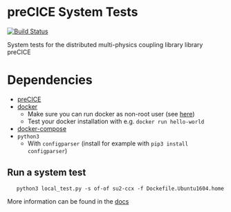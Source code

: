# preCICE System Tests
[![Build Status](https://travis-ci.org/precice/systemtests.svg?branch=master)](https://travis-ci.org/precice/systemtests)

System tests for the distributed multi-physics coupling library library preCICE

# Dependencies

* [preCICE](https://github.com/precice/precice)
* [docker](https://docs.docker.com/install/linux/docker-ce/ubuntu/)
    * Make sure you can run docker as non-root user (see [here](https://docs.docker.com/install/linux/linux-postinstall/#manage-docker-as-a-non-root-user))
    * Test your docker installation with e.g. ```docker run hello-world```
* [docker-compose](https://docs.docker.com/compose/)
* ```python3``` 
    * With ```configparser``` (install for example with ```pip3 install configparser```)

## Run a system test

```
   python3 local_test.py -s of-of su2-ccx -f Dockefile.Ubuntu1604.home
``` 

More information can be found in the [docs](`www.github.com/precice/systemtests/docs`)
